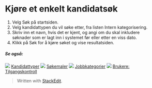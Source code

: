 # Kjøre et enkelt kandidatsøk

1.  Velg  Søk  på  startsiden.
2.  Velg kandidattypen du vil søke etter, fra listen  Intern kategorisering.
3.  Skriv inn et  navn, hvis det er kjent, og angi om du skal inkludere  søknader  som er lagt inn i systemet før eller etter en viss dato.
4.  Klikk på  Søk  for å kjøre søket og vise resultatsiden.

##### Se også:

![](../Resources/Images/icon-document-link.png)  [Kandidattyper](../online-help/candidate_types.htm)
![](../Resources/Images/icon-document-link.png)  [Søkemaler](../online-help/search_templates.htm)
![](../Resources/Images/icon-document-link.png)  [Jobbkategorier](../online-help/job_categories.htm)
![](../Resources/Images/icon-document-link.png)  [Brukere: Tilgangskontroll](../online-help/users_access_controls.htm)


> Written with [StackEdit](https://stackedit.io/).
<!--stackedit_data:
eyJoaXN0b3J5IjpbLTc2NzU4MjcyMF19
-->
